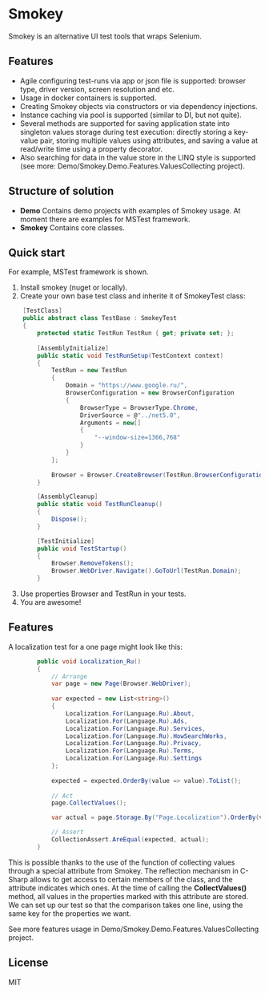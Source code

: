 # Smokey
Smokey is an alternative UI test tools that wraps Selenium.

## Features
- Agile configuring test-runs via app or json file is supported: browser type, driver version, screen resolution and etc.
- Usage in docker containers is supported.
- Creating Smokey objects via constructors or via dependency injections.
- Instance caching via pool is supported (similar to DI, but not quite).
- Several methods are supported for saving application state into singleton values storage during test execution:
directly storing a key-value pair, storing multiple values using attributes, and saving a value at read/write
time using a property decorator. 
- Also searching for data in the value store in the LINQ style is supported 
(see more: Demo/Smokey.Demo.Features.ValuesCollecting project).


## Structure of solution
- **Demo**
    Contains demo projects with examples of Smokey usage.
    At moment there are examples for MSTest framework.
- **Smokey** 
    Contains core classes.

## Quick start
For example, MSTest framework is shown.
1. Install smokey (nuget or locally).
2. Create your own base test class and inherite it of SmokeyTest class:
```csharp
    [TestClass]
    public abstract class TestBase : SmokeyTest
    {   
        protected static TestRun TestRun { get; private set; };
        
        [AssemblyInitialize]
        public static void TestRunSetup(TestContext context)
        {
            TestRun = new TestRun
            {
                Domain = "https://www.google.ru/",
                BrowserConfiguration = new BrowserConfiguration
                {
                    BrowserType = BrowserType.Chrome,
                    DriverSource = @"../net5.0",
                    Arguments = new[]
                    {
                        "--window-size=1366,768"
                    }
                }
            };
            
            Browser = Browser.CreateBrowser(TestRun.BrowserConfiguration);
        }

        [AssemblyCleanup]
        public static void TestRunCleanup()
        {
            Dispose();
        }

        [TestInitialize]
        public void TestStartup()
        {
            Browser.RemoveTokens();
            Browser.WebDriver.Navigate().GoToUrl(TestRun.Domain);
        }
```
3. Use properties Browser and TestRun in your tests.
4. You are awesome!

## Features
A localization test for a one page might look like this:
```csharp
        public void Localization_Ru()
        {
            // Arrange
            var page = new Page(Browser.WebDriver);
            
            var expected = new List<string>()
            {
                Localization.For(Language.Ru).About,
                Localization.For(Language.Ru).Ads,
                Localization.For(Language.Ru).Services,
                Localization.For(Language.Ru).HowSearchWorks,
                Localization.For(Language.Ru).Privacy,
                Localization.For(Language.Ru).Terms,
                Localization.For(Language.Ru).Settings
            };
            
            expected = expected.OrderBy(value => value).ToList();
            
            // Act
            page.CollectValues();

            var actual = page.Storage.By("Page.Localization").OrderBy(value => value).ToList();

            // Assert
            CollectionAssert.AreEqual(expected, actual);
        }
```
This is possible thanks to the use of the function of collecting values through a special attribute from Smokey.
The reflection mechanism in C-Sharp allows to get access to certain members of the class, 
and the attribute indicates which ones. At the time of calling the **CollectValues()** method, all values in the properties
marked with this attribute are stored. We can set up our test so that the comparison takes one line, using the same key for
the properties we want.

See more features usage in Demo/Smokey.Demo.Features.ValuesCollecting project.

## License
MIT
